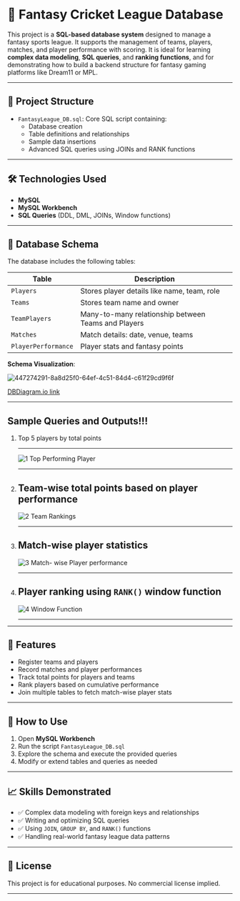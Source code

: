 # 🏏 Fantasy Cricket League Database


This project is a **SQL-based database system** designed to manage a fantasy sports league. It supports the management of teams, players, matches, and player performance with scoring. It is ideal for learning **complex data modeling**, **SQL queries**, and **ranking functions**, and for demonstrating how to build a backend structure for fantasy gaming platforms like Dream11 or MPL.

---

## 📁 Project Structure

- `FantasyLeague_DB.sql`: Core SQL script containing:
  - Database creation
  - Table definitions and relationships
  - Sample data insertions
  - Advanced SQL queries using JOINs and RANK functions

---

## 🛠️ Technologies Used

- **MySQL**
- **MySQL Workbench**
- **SQL Queries** (DDL, DML, JOINs, Window functions)

---

## 🧩 Database Schema

The database includes the following tables:

| Table              | Description                            |
|-------------------|----------------------------------------|
| `Players`          | Stores player details like name, team, role |
| `Teams`            | Stores team name and owner            |
| `TeamPlayers`      | Many-to-many relationship between Teams and Players |
| `Matches`          | Match details: date, venue, teams     |
| `PlayerPerformance`| Player stats and fantasy points       |

**Schema Visualization**: 

![447274291-8a8d25f0-64ef-4c51-84d4-c61f29cd9f6f](https://github.com/user-attachments/assets/1db45730-e491-4086-98d5-b89a835c64b5)

[DBDiagram.io link](https://dbdiagram.io/d/FantasyLeague-682e09f0b9f7446da38e5e01)

---

## Sample Queries and Outputs!!!
 1) Top 5 players by total points
 
    ----------------------------------------------------------------------------------------
    
    ![1 Top Performing Player](https://github.com/user-attachments/assets/34aaa25b-ef7f-4974-8ba2-7577d27235ef)

    
    ----------------------------------------------------------------------------------------
 2) Team-wise total points based on player performance
    ----------------------------------------------------------------------------------------
    
    ![2 Team Rankings](https://github.com/user-attachments/assets/f262741e-3673-4277-b628-0db06c4eee89)
    
    ----------------------------------------------------------------------------------------
3)  Match-wise player statistics
    ----------------------------------------------------------------------------------------
   
    ![3 Match- wise Player performance](https://github.com/user-attachments/assets/f1c476aa-890d-403b-aa45-6e16a89a26b7)
   
    ----------------------------------------------------------------------------------------
4) Player ranking using `RANK()` window function
   ----------------------------------------------------------------------------------------
   
   ![4 Window Function](https://github.com/user-attachments/assets/35aadbec-7264-475f-9371-8fb4aec53a16)
   
   ----------------------------------------------------------------------------------------
   
---

## 🚀 Features

- Register teams and players
- Record matches and player performances
- Track total points for players and teams
- Rank players based on cumulative performance
- Join multiple tables to fetch match-wise player stats

---

## 🧪 How to Use

1. Open **MySQL Workbench**
2. Run the script `FantasyLeague_DB.sql`
3. Explore the schema and execute the provided queries
4. Modify or extend tables and queries as needed

---

## 📈 Skills Demonstrated

- ✅ Complex data modeling with foreign keys and relationships
- ✅ Writing and optimizing SQL queries
- ✅ Using `JOIN`, `GROUP BY`, and `RANK()` functions
- ✅ Handling real-world fantasy league data patterns


---

## 📄 License

This project is for educational purposes. No commercial license implied.

---

